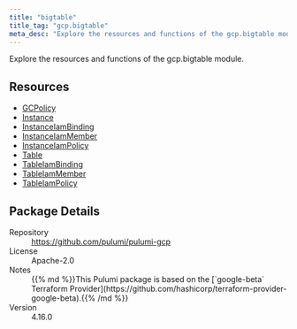 ```yaml
---
title: "bigtable"
title_tag: "gcp.bigtable"
meta_desc: "Explore the resources and functions of the gcp.bigtable module."
---
```


<!-- WARNING: this file was generated by Pulumi Docs Generator. -->
<!-- Do not edit by hand unless you're certain you know what you are doing! -->

Explore the resources and functions of the gcp.bigtable module.

<h2 id="resources">Resources</h2>
<ul class="api">
    <li><a href="gcpolicy" title="GCPolicy"><span class="symbol resource"></span>GCPolicy</a></li>
    <li><a href="instance" title="Instance"><span class="symbol resource"></span>Instance</a></li>
    <li><a href="instanceiambinding" title="InstanceIamBinding"><span class="symbol resource"></span>InstanceIamBinding</a></li>
    <li><a href="instanceiammember" title="InstanceIamMember"><span class="symbol resource"></span>InstanceIamMember</a></li>
    <li><a href="instanceiampolicy" title="InstanceIamPolicy"><span class="symbol resource"></span>InstanceIamPolicy</a></li>
    <li><a href="table" title="Table"><span class="symbol resource"></span>Table</a></li>
    <li><a href="tableiambinding" title="TableIamBinding"><span class="symbol resource"></span>TableIamBinding</a></li>
    <li><a href="tableiammember" title="TableIamMember"><span class="symbol resource"></span>TableIamMember</a></li>
    <li><a href="tableiampolicy" title="TableIamPolicy"><span class="symbol resource"></span>TableIamPolicy</a></li>
</ul>

<h2 id="package-details">Package Details</h2>
<dl class="package-details">
	<dt>Repository</dt>
	<dd><a href="https://github.com/pulumi/pulumi-gcp">https://github.com/pulumi/pulumi-gcp</a></dd>
	<dt>License</dt>
	<dd>Apache-2.0</dd>
	<dt>Notes</dt>
	<dd>{{% md %}}This Pulumi package is based on the [`google-beta` Terraform Provider](https://github.com/hashicorp/terraform-provider-google-beta).{{% /md %}}</dd>
	<dt>Version</dt>
	<dd>4.16.0</dd>
</dl>

